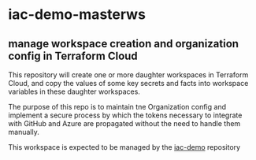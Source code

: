 # iac-demo-masterws
## manage workspace creation and organization config in Terraform Cloud

This repository will create one or more daughter workspaces in Terraform Cloud, and copy the values of some key secrets and facts into workspace variables in these daughter workspaces.


The purpose of this repo is to maintain tne Organization config and implement a secure process by which the tokens necessary to integrate with GitHub and Azure are propagated without the need to handle them manually.

This workspace is expected to be managed by the [iac-demo](github.com/oschistad/iac-demo-setup) repository
